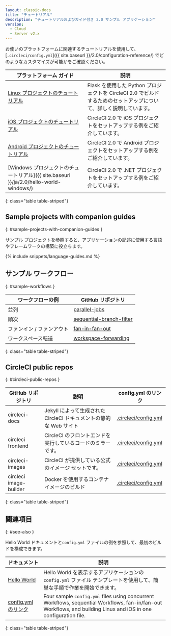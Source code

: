 ```yaml
---
layout: classic-docs
title: "チュートリアル"
description: "チュートリアルおよびガイド付き 2.0 サンプル アプリケーション"
version:
  - Cloud
  - Server v2.x
---
```


お使いのプラットフォームに関連するチュートリアルを使用して、[`.circleci/config.yml`]({{ site.baseurl }}/2.0/configuration-reference/) でどのようなカスタマイズが可能かをご確認ください。

| プラットフォーム ガイド                                                             | 説明                                                                      |
| ------------------------------------------------------------------------ | ----------------------------------------------------------------------- |
| <a href="{{ site.baseurl }}/ja/2.0/project-walkthrough/">Linux プロジェクトのチュートリアル</a>                                                | Flask を使用した Python プロジェクトを CircleCI 2.0 でビルドするためのセットアップについて、詳しく説明しています。 |
| <a href="{{ site.baseurl }}/ja/2.0/ios-tutorial/">iOS プロジェクトのチュートリアル</a>                                                | CircleCI 2.0 で iOS プロジェクトをセットアップする例をご紹介しています。                           |
| <a href="{{ site.baseurl }}/ja/2.0/language-android/">Android プロジェクトのチュートリアル</a>                                                | CircleCI 2.0 で Android プロジェクトをセットアップする例をご紹介しています。                       |
| [Windows プロジェクトのチュートリアル]({{ site.baseurl }}/ja/2.0/hello-world-windows/) | CircleCI 2.0 で .NET プロジェクトをセットアップする例をご紹介しています。                          |
{: class="table table-striped"}

## Sample projects with companion guides
{: #sample-projects-with-companion-guides }

サンプル プロジェクトを参照すると、アプリケーションの記述に使用する言語やフレームワークの構築に役立ちます。

{% include snippets/language-guides.md %}

## サンプル ワークフロー
{: #sample-workflows }

| ワークフローの例       | GitHub リポジトリ                                                                                                                              |
| -------------- | ----------------------------------------------------------------------------------------------------------------------------------------- |
| 並列             | [parallel-jobs](https://github.com/CircleCI-Public/circleci-demo-workflows/blob/parallel-jobs/.circleci/config.yml)                       |
| 順次             | [sequential-branch-filter](https://github.com/CircleCI-Public/circleci-demo-workflows/blob/sequential-branch-filter/.circleci/config.yml) |
| ファンイン / ファンアウト | [fan-in-fan-out](https://github.com/CircleCI-Public/circleci-demo-workflows/blob/fan-in-fan-out/.circleci/config.yml)                     |
| ワークスペース転送      | [workspace-forwarding](https://github.com/CircleCI-Public/circleci-demo-workflows/blob/workspace-forwarding/.circleci/config.yml)         |
{: class="table table-striped"}

## CircleCI public repos
{: #circleci-public-repos }

| GitHub リポジトリ           | 説明                                           | config.yml のリンク                                                                                      |
| ---------------------- | -------------------------------------------- | ---------------------------------------------------------------------------------------------------- |
| circleci-docs          | Jekyll によって生成された CircleCI ドキュメントの静的な Web サイト | [.circleci/config.yml](https://github.com/circleci/circleci-docs/blob/master/.circleci/config.yml)   |
| circleci frontend      | CircleCI のフロントエンドを実行しているコードのミラーです。           | [.circleci/config.yml](https://github.com/circleci/frontend/blob/master/.circleci/config.yml)        |
| circleci-images        | CircleCI が提供している公式のイメージ セットです。               | [.circleci/config.yml](https://github.com/circleci/circleci-images/blob/master/.circleci/config.yml) |
| circleci image-builder | Docker を使用するコンテナ イメージのビルド                    | [.circleci/config.yml](https://github.com/circleci/image-builder/blob/master/.circleci/config.yml)   |
{: class="table table-striped"}

## 関連項目
{: #see-also }

Hello World ドキュメントと`config.yml` ファイルの例を参照して、最初のビルドを構成できます。

| ドキュメント                    | 説明                                                                                                                                                               |
| ------------------------- | ---------------------------------------------------------------------------------------------------------------------------------------------------------------- |
| <a href="{{ site.baseurl }}/ja/2.0/hello-world/">Hello World</a> | Hello World を表示するアプリケーションの `config.yml` ファイル テンプレートを使用して、簡単な手順で作業を開始できます。                                                                                        |
| <a href="{{ site.baseurl }}/ja/2.0/sample-config/">config.yml のリンク</a> | Four sample `config.yml` files using concurrent Workflows, sequential Workflows, fan-in/fan-out Workflows, and building Linux and iOS in one configuration file. |
{: class="table table-striped"}
